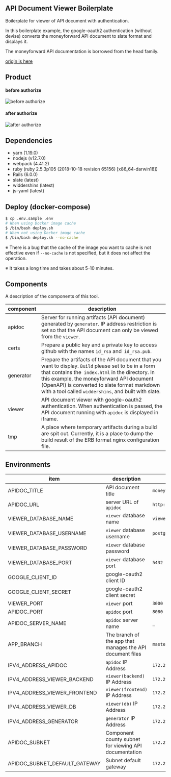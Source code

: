 ## API Document Viewer Boilerplate

Boilerplate for viewer of API document with authentication.

In this boilerplate example, the google-oauth2 authentication (without devise) converts the moneyforward API document to slate format and displays it.

The moneyforward API documentation is borrowed from the head family.

[origin is here](https://github.com/moneyforward/expense-api-doc)

## Product

#### before authorize

![before authorize](https://user-images.githubusercontent.com/11146767/68112436-a6015c00-ff34-11e9-86c1-7047537c0dd9.png)

#### after authorize

![after authorize](https://user-images.githubusercontent.com/11146767/68111211-f2976800-ff31-11e9-937e-e6a7845950c6.png)

## Dependencies

- yarn (1.19.0)
- nodejs (v12.7.0)
- webpack (4.41.2)
- ruby (ruby 2.5.3p105 (2018-10-18 revision 65156) [x86_64-darwin18])
- Rails (6.0.0)
- slate (latest)
- widdershins (latest)
- js-yaml (latest)

## Deploy (docker-compose)

```bash
$ cp .env.sample .env
# When using Docker image cache
$ /bin/bash deploy.sh
# When not using Docker image cache
$ /bin/bash deploy.sh --no-cache
```

※ There is a bug that the cache of the image you want to cache is not effective even if `--no-cache` is not specified, but it does not affect the operation.

※ It takes a long time and takes about 5-10 minutes.

## Components

A description of the components of this tool.

|component|description|
|-------------|----|
|apidoc|Server for running artifacts (API document) generated by `generator`. IP address restriction is set so that the API document can only be viewed from the `viewer`.|
|certs|Prepare a public key and a private key to access github with the names `id_rsa` and` id_rsa.pub`.|
|generator|Prepare the artifacts of the API document that you want to display. `Build` please set to be in a form that contains the` index.html` in the directory. In this example, the moneyforward API document (OpenAPI) is converted to slate format markdown with a tool called `widdershins`, and built with slate.|
|viewer|API document viewer with google-oauth2 authentication. When authentication is passed, the API document running with `apidoc` is displayed in iframe.|
|tmp|A place where temporary artifacts during a build are spit out. Currently, it is a place to dump the build result of the ERB format nginx configuration file.|

## Environments

|item|description|default|
|---|----|-----|
|APIDOC_TITLE|API document title|`moneyforward`|
|APIDOC_URL|server URL of `apidoc`|`http://0.0.0.0:8080`|
|VIEWER_DATABASE_NAME|`viewer` database name|`viewer_production`|
|VIEWER_DATABASE_USERNAME|`viewer` database username|`postgres`|
|VIEWER_DATABASE_PASSWORD|`viewer` database password||
|VIEWER_DATABASE_PORT|`viewer` database port|`5432`|
|GOOGLE_CLIENT_ID|google-oauth2 client ID||
|GOOGLE_CLIENT_SECRET|google-oauth2 client secret||
|VIEWER_PORT|`viewer` port|`3000`|
|APIDOC_PORT|`apidoc` port|`8080`|
|APIDOC_SERVER_NAME|`apidoc` server name|`_`|
|APP_BRANCH|The branch of the app that manages the API document files|`master`|
|IPV4_ADDRESS_APIDOC|`apidoc` IP Address|`172.25.0.103`|
|IPV4_ADDRESS_VIEWER_BACKEND|`viewer(backend)` IP Address|`172.25.0.100`|
|IPV4_ADDRESS_VIEWER_FRONTEND|`viewer(frontend)` IP Address|`172.25.0.101`|
|IPV4_ADDRESS_VIEWER_DB|`viewer(db)` IP Address|`172.25.0.102`|
|IPV4_ADDRESS_GENERATOR|`generator` IP Address|`172.25.0.104`|
|APIDOC_SUBNET|Component county subnet for viewing API documentation|`172.25.0.0/24`|
|APIDOC_SUBNET_DEFAULT_GATEWAY|Subnet default gateway|`172.25.0.1`|

